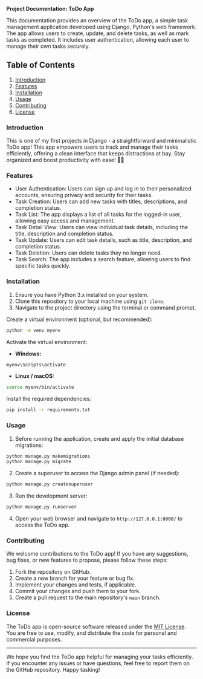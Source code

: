 **Project Documentation: ToDo App**

This documentation provides an overview of the ToDo app, a simple task management application developed using Django, Python's web framework. The app allows users to create, update, and delete tasks, as well as mark tasks as completed. It includes user authentication, allowing each user to manage their own tasks securely.

## Table of Contents

1. [Introduction](#introduction)
2. [Features](#features)
3. [Installation](#installation)
4. [Usage](#usage)
5. [Contributing](#contributing)
6. [License](#license)

### Introduction

This is one of my first projects in Django - a straightforward and minimalistic ToDo app! This app empowers users to track and manage their tasks efficiently, offering a clean interface that keeps distractions at bay. Stay organized and boost productivity with ease! 📝✨

### Features

- User Authentication: Users can sign up and log in to their personalized accounts, ensuring privacy and security for their tasks.
- Task Creation: Users can add new tasks with titles, descriptions, and completion status.
- Task List: The app displays a list of all tasks for the logged-in user, allowing easy access and management.
- Task Detail View: Users can view individual task details, including the title, description and completion status.
- Task Update: Users can edit task details, such as title, description, and completion status.
- Task Deletion: Users can delete tasks they no longer need.
- Task Search: The app includes a search feature, allowing users to find specific tasks quickly.

### Installation

1. Ensure you have Python 3.x installed on your system.
2. Clone this repository to your local machine using `git clone`.
3. Navigate to the project directory using the terminal or command prompt.

Create a virtual environment (optional, but recommended):

```bash
python -m venv myenv
```

Activate the virtual environment:

- **Windows:**

```bash
myenv\Scripts\activate
```

- **Linux / macOS:**

```bash
source myenv/bin/activate
```

Install the required dependencies:

```bash
pip install -r requirements.txt
```

### Usage

1. Before running the application, create and apply the initial database migrations:

```bash
python manage.py makemigrations
python manage.py migrate
```

2. Create a superuser to access the Django admin panel (if needed):

```bash
python manage.py createsuperuser
```

3. Run the development server:

```bash
python manage.py runserver
```

4. Open your web browser and navigate to `http://127.0.0.1:8000/` to access the ToDo app.

### Contributing

We welcome contributions to the ToDo app! If you have any suggestions, bug fixes, or new features to propose, please follow these steps:

1. Fork the repository on GitHub.
2. Create a new branch for your feature or bug fix.
3. Implement your changes and tests, if applicable.
4. Commit your changes and push them to your fork.
5. Create a pull request to the main repository's `main` branch.

### License

The ToDo app is open-source software released under the [MIT License](https://opensource.org/licenses/MIT). You are free to use, modify, and distribute the code for personal and commercial purposes.

---

We hope you find the ToDo app helpful for managing your tasks efficiently. If you encounter any issues or have questions, feel free to report them on the GitHub repository. Happy tasking!
